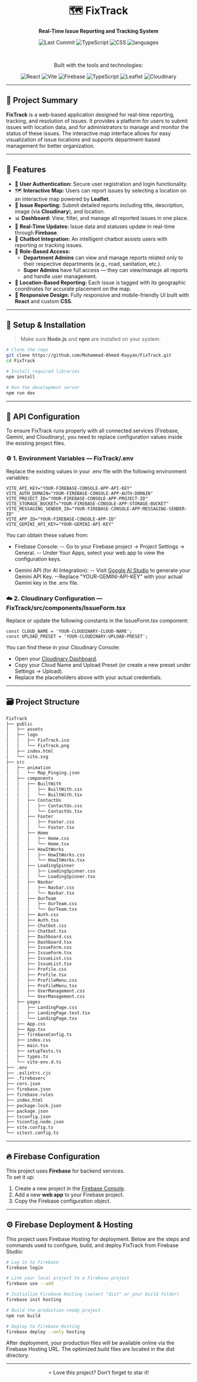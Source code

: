 <div align="center">

# 🗺️ FixTrack

**Real-Time Issue Reporting and Tracking System**

![Last Commit](https://img.shields.io/github/last-commit/Muhammad-Ahmed-Rayyan/FixTrack)
![TypeScript](https://img.shields.io/badge/TypeScript-70.2%25-blue?logo=typescript)
![CSS](https://img.shields.io/badge/CSS-29.8%25-orange?logo=css3)
![languages](https://img.shields.io/github/languages/count/Muhammad-Ahmed-Rayyan/FixTrack)

<br>

Built with the tools and technologies: 

![React](https://img.shields.io/badge/React-%2361DAFB.svg?style=for-the-badge&logo=react&logoColor=black)
![Vite](https://img.shields.io/badge/Vite-%23646CFF.svg?style=for-the-badge&logo=vite&logoColor=white)
![Firebase](https://img.shields.io/badge/Firebase-%23FFCA28.svg?style=for-the-badge&logo=firebase&logoColor=c1121f)
![TypeScript](https://img.shields.io/badge/TypeScript-%233178C6.svg?style=for-the-badge&logo=typescript&logoColor=white)
![Leaflet](https://img.shields.io/badge/Leaflet-%23199900.svg?style=for-the-badge&logo=leaflet&logoColor=white)
![Cloudinary](https://img.shields.io/badge/Cloudinary-%233498DB.svg?style=for-the-badge&logo=cloudinary&logoColor=white)

</div>

---

## 🧠 Project Summary

**FixTrack** is a web-based application designed for real-time reporting, tracking, and resolution of issues. It provides a platform for users to submit issues with location data, and for administrators to manage and monitor the status of these issues. The interactive map interface allows for easy visualization of issue locations and supports department-based management for better organization.

---

## 🚀 Features

- 🔐 **User Authentication:** Secure user registration and login functionality.
- 🗺️ **Interactive Map:** Users can report issues by selecting a location on an interactive map powered by **Leaflet**.
- 📝 **Issue Reporting:** Submit detailed reports including title, description, image (via **Cloudinary**), and location.
- 📊 **Dashboard:** View, filter, and manage all reported issues in one place.
- 🔔 **Real-Time Updates:** Issue data and statuses update in real-time through **Firebase**.
- 🤖 **Chatbot Integration:** An intelligent chatbot assists users with reporting or tracking issues.
- 👥 **Role-Based Access:**
  - **Department Admins** can view and manage reports related only to their respective departments (e.g., road, sanitation, etc.).
  - **Super Admins** have full access — they can view/manage all reports and handle user management.
- 🧭 **Location-Based Reporting:** Each issue is tagged with its geographic coordinates for accurate placement on the map.
- 🎨 **Responsive Design:** Fully responsive and mobile-friendly UI built with **React** and custom **CSS**.

---

## 🔧 Setup & Installation

> Make sure **Node.js** and **npm** are installed on your system.

```bash
# Clone the repo
git clone https://github.com/Muhammad-Ahmed-Rayyan/FixTrack.git
cd FixTrack

# Install required libraries
npm install

# Run the development server
npm run dev
```

---

## 🔑 API Configuration

To ensure FixTrack runs properly with all connected services (Firebase, Gemini, and Cloudinary), you need to replace configuration values inside the existing project files.

### ⚙️ 1. Environment Variables — FixTrack/.env

Replace the existing values in your .env file with the following environment variables:
```.env
VITE_API_KEY="YOUR-FIREBASE-CONSOLE-APP-API-KEY"
VITE_AUTH_DOMAIN="YOUR-FIREBASE-CONSOLE-APP-AUTH-DOMAIN"
VITE_PROJECT_ID="YOUR-FIREBASE-CONSOLE-APP-PROJECT-ID"
VITE_STORAGE_BUCKET="YOUR-FIREBASE-CONSOLE-APP-STORAGE-BUCKET"
VITE_MESSAGING_SENDER_ID="YOUR-FIREBASE-CONSOLE-APP-MESSAGING-SENDER-ID"
VITE_APP_ID="YOUR-FIREBASE-CONSOLE-APP-ID"
VITE_GEMINI_API_KEY="YOUR-GEMINI-API-KEY"
```
You can obtain these values from:

- Firebase Console:
-- Go to your Firebase project → Project Settings → General.
-- Under Your Apps, select your web app to view the configuration keys.

- Gemini API (for AI Integration):
-- Visit [Google AI Studio](https://makersuite.google.com/app/apikey) to generate your Gemini API Key.
--Replace "YOUR-GEMINI-API-KEY" with your actual Gemini key in the .env file.

### ☁️ 2. Cloudinary Configuration — FixTrack/src/components/IssueForm.tsx

Replace or update the following constants in the IssueForm.tsx component:
```tsx
const CLOUD_NAME = 'YOUR-CLOUDINARY-CLOUD-NAME';
const UPLOAD_PRESET = 'YOUR-CLOUDINARY-UPLOAD-PRESET';
```
You can find these in your Cloudinary Console:
- Open your [Cloudinary Dashboard](https://cloudinary.com/console).
- Copy your Cloud Name and Upload Preset (or create a new preset under Settings → Upload).
- Replace the placeholders above with your actual credentials.

---

## 🗃️ Project Structure

```bash
FixTrack
├── public
│   ├── assets
│   ├── logo
│   │   ├── FixTrack.ico
│   │   └── FixTrack.png
│   ├── index.html
│   └── vite.svg
├── src
│   ├── animation
│   │   └── Map_Pinging.json
│   ├── components
│   │   ├── BuiltWith
│   │   │   ├── BuiltWith.css
│   │   │   └── BuiltWith.tsx
│   │   ├── ContactUs
│   │   │   ├── ContactUs.css
│   │   │   └── ContactUs.tsx
│   │   ├── Footer
│   │   │   ├── Footer.css
│   │   │   └── Footer.tsx
│   │   ├── Home
│   │   │   ├── Home.css
│   │   │   └── Home.tsx
│   │   ├── HowItWorks
│   │   │   ├── HowItWorks.css
│   │   │   └── HowItWorks.tsx
│   │   ├── LoadingSpinner
│   │   │   ├── LoadingSpinner.css
│   │   │   └── LoadingSpinner.tsx
│   │   ├── Navbar
│   │   │   ├── Navbar.css
│   │   │   └── Navbar.tsx
│   │   ├── OurTeam
│   │   │   ├── OurTeam.css
│   │   │   └── OurTeam.tsx
│   │   ├── Auth.css
│   │   ├── Auth.tsx
│   │   ├── Chatbot.css
│   │   ├── Chatbot.tsx
│   │   ├── Dashboard.css
│   │   ├── Dashboard.tsx
│   │   ├── IssueForm.css
│   │   ├── IssueForm.tsx
│   │   ├── IssueList.css
│   │   ├── IssueList.tsx
│   │   ├── Profile.css
│   │   ├── Profile.tsx
│   │   ├── ProfileMenu.css
│   │   ├── ProfileMenu.tsx
│   │   ├── UserManagement.css
│   │   └── UserManagement.css
│   ├── pages
│   │   ├── LandingPage.css
│   │   ├── LandingPage.test.tsx
│   │   └── LandingPage.tsx
│   ├── App.css
│   ├── App.tsx
│   ├── firebaseConfig.ts
│   ├── index.css
│   ├── main.tsx
│   ├── setupTests.ts
│   ├── types.ts
│   └── vite-env.d.ts
├── .env
├── .eslintrc.cjs
├── .firebaserc
├── cors.json
├── firebase.json
├── firebase.rules
├── index.html
├── package-lock.json
├── package.json
├── tsconfig.json
├── tsconfig.node.json
├── vite.config.ts
└── vitest.config.ts
```

---

## 🔥 Firebase Configuration

This project uses **Firebase** for backend services.  
To set it up:

1. Create a new project in the [Firebase Console](https://console.firebase.google.com/).
2. Add a new **web app** to your Firebase project.
3. Copy the Firebase configuration object.

---

## ⚙️ Firebase Deployment & Hosting

This project uses Firebase Hosting for deployment.
Below are the steps and commands used to configure, build, and deploy FixTrack from Firebase Studio:
```bash
# Log in to Firebase
firebase login

# Link your local project to a Firebase project
firebase use --add

# Initialize Firebase Hosting (select "dist" or your build folder)
firebase init hosting

# Build the production-ready project
npm run build

# Deploy to Firebase Hosting
firebase deploy --only hosting
```
After deployment, your production files will be available online via the Firebase Hosting URL.
The optimized build files are located in the dist directory.

---

<div align="center">

⭐ Love this project? Don’t forget to star it!

</div>
